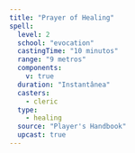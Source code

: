 ```yaml
---
title: "Prayer of Healing"
spell:
  level: 2
  school: "evocation"
  castingTime: "10 minutos"
  range: "9 metros"
  components:
    v: true
  duration: "Instantânea"
  casters:
    - cleric
  type:
    - healing
  source: "Player's Handbook"
  upcast: true
---
```

